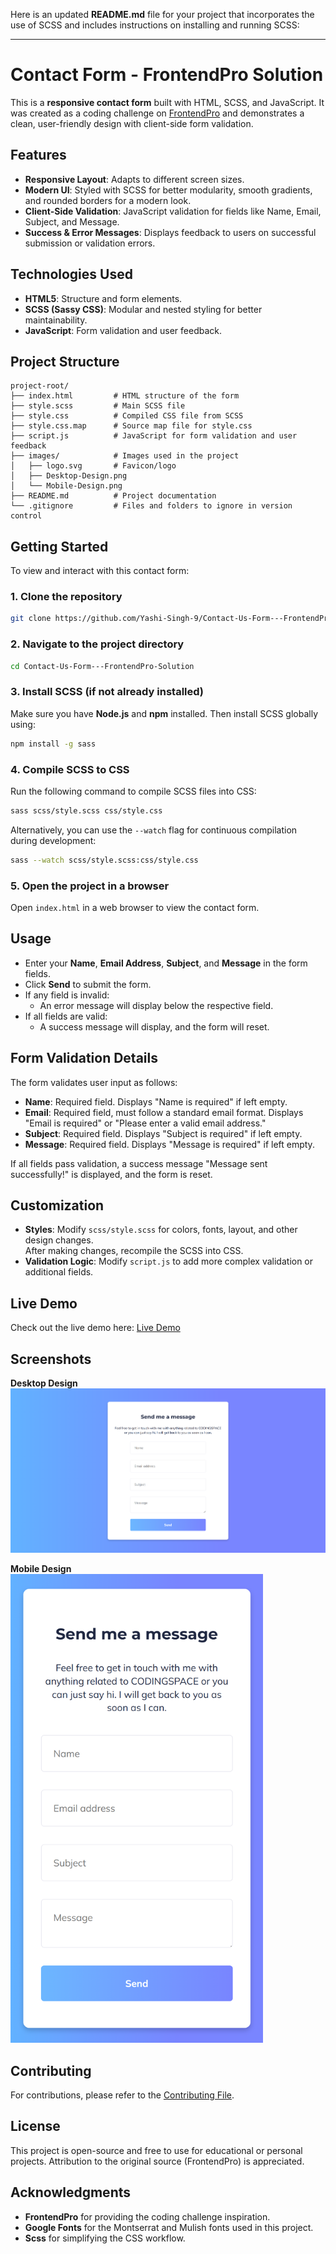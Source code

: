 Here is an updated **README.md** file for your project that incorporates the use of SCSS and includes instructions on installing and running SCSS:

---

# Contact Form - FrontendPro Solution  

This is a **responsive contact form** built with HTML, SCSS, and JavaScript. It was created as a coding challenge on [FrontendPro](https://www.frontendpro.dev/frontend-coding-challenges/contact-us-form-uE4XYJicVTKtJp7FS4HX) and demonstrates a clean, user-friendly design with client-side form validation.

## Features  

- **Responsive Layout**: Adapts to different screen sizes.  
- **Modern UI**: Styled with SCSS for better modularity, smooth gradients, and rounded borders for a modern look.  
- **Client-Side Validation**: JavaScript validation for fields like Name, Email, Subject, and Message.  
- **Success & Error Messages**: Displays feedback to users on successful submission or validation errors.  

## Technologies Used  

- **HTML5**: Structure and form elements.  
- **SCSS (Sassy CSS)**: Modular and nested styling for better maintainability.  
- **JavaScript**: Form validation and user feedback.  

## Project Structure  

```plaintext  
project-root/  
├── index.html         # HTML structure of the form  
├── style.scss         # Main SCSS file       
├── style.css          # Compiled CSS file from SCSS  
├── style.css.map      # Source map file for style.css  
├── script.js          # JavaScript for form validation and user feedback  
├── images/            # Images used in the project  
│   ├── logo.svg       # Favicon/logo  
│   ├── Desktop-Design.png  
│   └── Mobile-Design.png  
├── README.md          # Project documentation  
└── .gitignore         # Files and folders to ignore in version control  
```  

## Getting Started  

To view and interact with this contact form:  

### 1. Clone the repository  
```bash  
git clone https://github.com/Yashi-Singh-9/Contact-Us-Form---FrontendPro-Solution.git  
```  

### 2. Navigate to the project directory  
```bash  
cd Contact-Us-Form---FrontendPro-Solution  
```  

### 3. Install SCSS (if not already installed)  
Make sure you have **Node.js** and **npm** installed. Then install SCSS globally using:  
```bash  
npm install -g sass  
```  

### 4. Compile SCSS to CSS  
Run the following command to compile SCSS files into CSS:  
```bash  
sass scss/style.scss css/style.css  
```  

Alternatively, you can use the `--watch` flag for continuous compilation during development:  
```bash  
sass --watch scss/style.scss:css/style.css  
```  

### 5. Open the project in a browser  
Open `index.html` in a web browser to view the contact form.  

## Usage  

- Enter your **Name**, **Email Address**, **Subject**, and **Message** in the form fields.  
- Click **Send** to submit the form.  
- If any field is invalid:  
  - An error message will display below the respective field.  
- If all fields are valid:  
  - A success message will display, and the form will reset.  

## Form Validation Details  

The form validates user input as follows:  

- **Name**: Required field. Displays "Name is required" if left empty.  
- **Email**: Required field, must follow a standard email format. Displays "Email is required" or "Please enter a valid email address."  
- **Subject**: Required field. Displays "Subject is required" if left empty.  
- **Message**: Required field. Displays "Message is required" if left empty.  

If all fields pass validation, a success message "Message sent successfully!" is displayed, and the form is reset.  

## Customization  

- **Styles**: Modify `scss/style.scss` for colors, fonts, layout, and other design changes.  
  After making changes, recompile the SCSS into CSS.  
- **Validation Logic**: Modify `script.js` to add more complex validation or additional fields.  

## Live Demo  

Check out the live demo here: [Live Demo](https://yashi-singh-9.github.io/Contact-Us-Form---FrontendPro-Solution/)  

## Screenshots  

**Desktop Design**  
![Contact Form Screenshot](images/Desktop-Design.png)  

**Mobile Design**  
<img src="images/Mobile-Design.png" height="750">  

## Contributing  

For contributions, please refer to the [Contributing File](CONTRIBUTING.md).  

## License  

This project is open-source and free to use for educational or personal projects. Attribution to the original source (FrontendPro) is appreciated.  

## Acknowledgments  

- **FrontendPro** for providing the coding challenge inspiration.  
- **Google Fonts** for the Montserrat and Mulish fonts used in this project.  
- **Scss** for simplifying the CSS workflow.  
